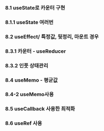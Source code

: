 ### 8.1 useState로 카운터 구현

### 8.1.1 useState 여러번

### 8.2 useEffect/ 특정값, 뒷정리, 마운트 경우

### 8.3.1 카운터 - useReducer

### 8.3.2 인풋 상태관리

### 8.4 useMemo - 평균값

### 8.4-2 useMemo사용

### 8.5 useCallback 사용한 최적화

### 8.6 useRef 사용

